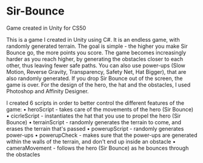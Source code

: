 # Sir-Bounce
Game created in Unity for CS50

This is a game I created in Unity using C#. It is an endless game, with randomly generated terrain. 
The goal is simple - the higher you make Sir Bounce go, the more points you score.
The game becomes increasingly harder as you reach higher, by generating the obstacles closer to each other, thus leaving fewer safe paths.
You can also use power-ups (Slow Motion, Reverse Gravity, Transparency, Safety Net, Hat Bigger), that are also randomly generated.
If you drop Sir Bounce out of the screen, the game is over.
For the design of the hero, the hat and the obstacles, I used Photoshop and Affinity Designer.

I created 6 scripts in order to better control the different features of the game:
• heroScript - takes care of the movements of the hero (Sir Bounce)
• cicrleScript - instantiates the hat that you use to propel the hero (Sir Bounce)
• terrainScript - randomly generates the terrain to come, and erases the terrain that's passed
• powerupScript - randomly generates power-ups
• powerupCheck - makes sure that the power-ups are generated within the walls of the terrain, and don't end up inside an obstacle
• cameraMovement - follows the hero (Sir Bounce) as he bounces through the obstacles
